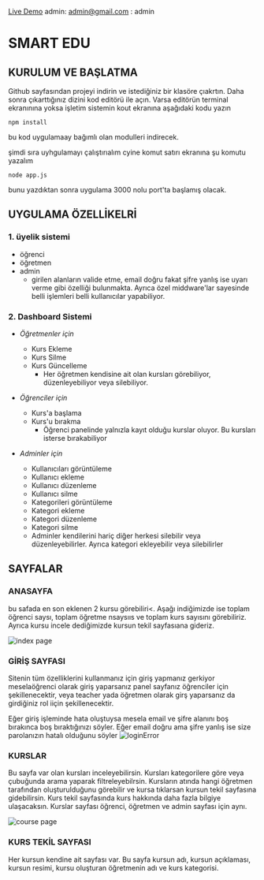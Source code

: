 [Live Demo](https://smarteducationapp.herokuapp.com/)
admin: admin@gmail.com : admin

# SMART EDU

## KURULUM VE BAŞLATMA
Github sayfasından projeyi indirin ve istediğiniz bir klasöre çıakrtın. Daha sonra çıkarttığınız dizini kod editörü ile açın. Varsa editörün terminal ekranınına yoksa işletim sistemin kout ekranına aşağıdaki kodu yazın
```console 
npm install
```
bu kod uygulamaay bağımlı olan modulleri indirecek.

şimdi sıra uyhgulamayı çalıştırıalım cyine komut satırı ekranına şu komutu yazalım

```console
node app.js
```
bunu yazdıktan sonra uygulama 3000 nolu port'ta başlamış olacak.

## UYGULAMA ÖZELLİKELRİ

### 1. **üyelik sistemi**
  - öğrenci 
  - öğretmen
  - admin
     -  girilen alanların valide etme, email doğru fakat şifre yanlış ise uyarı verme gibi özelliği bulunmakta. Ayrıca özel middware'lar sayesinde belli işlemleri belli kullanıcılar yapabiliyor.

### 2. **Dashboard Sistemi**

- *Öğretmenler için*
  - Kurs Ekleme 
  - Kurs Silme
  - Kurs Güncelleme
    - Her öğretmen kendisine ait olan kursları görebiliyor, düzenleyebiliyor veya silebiliyor.   
	

- *Öğrenciler için*
  - Kurs'a başlama 
  - Kurs'u bırakma
    - Öğrenci panelinde yalnızla kayıt olduğu kurslar oluyor. Bu kursları isterse bırakabiliyor

- *Adminler için*
  - Kullanıcıları görüntüleme
  - Kullanıcı ekleme
  - Kullanıcı düzenleme
  - Kullanıcı silme
  - Kategorileri görüntüleme
  - Kategori ekleme
  - Kategori düzenleme
  - Kategori silme
   - Adminler kendilerini hariç diğer herkesi silebilir veya düzenleyebilirler. Ayrıca kategori ekleyebilir veya silebilirler

## SAYFALAR

### ANASAYFA
  
bu safada en son eklenen 2 kursu görebiliri<. Aşağı indiğimizde ise toplam öğrenci saysı, toplam öğretme nsaysııs ve toplam kurs sayısını görebiliriz. Ayrıca kursu incele dediğimizde kursun tekil sayfasıana gideriz. 

![index page](https://i.ibb.co/2sm4mW5/zyro-image.png)  

### GİRİŞ SAYFASI
Sitenin tüm özelliklerini kullanmanız için giriş yapmanız gerkiyor meselaöğrenci olarak giriş yaparsanız panel sayfanız öğrenciler için şekillenecektir, veya teacher yada öğretmen olarak girş yaparsanız da girdiğiniz rol iiçin şekillenecektir.  

Eğer giriş işleminde hata oluştuysa mesela email ve şifre alanını boş bırakınca boş bıraktığınızı söyler. Eğer email doğru ama şifre yanlış ise size parolanızın hatalı olduğunu söyler
![loginError](https://i.ibb.co/zsw35wH/Web-yakalama-7-5-2022-145556-localhost.jpg)

### KURSLAR  

Bu sayfa var olan kursları inceleyebilirsin. Kursları kategorilere göre veya çubuğunda arama yaparak filtreleyebilrsin. Kursların atında hangi öğretmen tarafından oluşturulduğunu görebilir ve kursa tıklarsan kursun tekil sayfasına gidebilirsin. Kurs tekil sayfasında kurs hakkında daha fazla bilgiye ulaşacaksın.  Kurslar sayfası öğrenci, öğretmen ve admin sayfası için aynı.

![course page](https://i.ibb.co/DYVfZJn/zyro-image-1.png)

### KURS TEKİL SAYFASI

Her kursun kendine ait sayfası var. Bu sayfa kursun adı, kursun açıklaması, kursun resimi, kursu oluşturan öğretmenin adı ve kurs kategorisi. 
